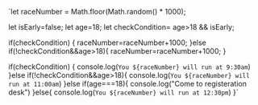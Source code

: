 `let raceNumber = Math.floor(Math.random() * 1000);

let isEarly=false;
let age=18;
let checkCondition= age>18 && isEarly;

if(checkCondition) {
  raceNumber=raceNumber+1000;
}else if(!checkCondition&&age>18){
  raceNumber=raceNumber+1000;
}

if(checkCondition) {
  console.log(`You ${raceNumber} will run at 9:30am`)
}else if(!checkCondition&&age>18){
  console.log(`You ${raceNumber} will run at 11:00am`)
}else if(age===18){
  console.log("Come to registeration desk")
}else{
  console.log(`You ${raceNumber} will run at 12:30pm`)
}`

